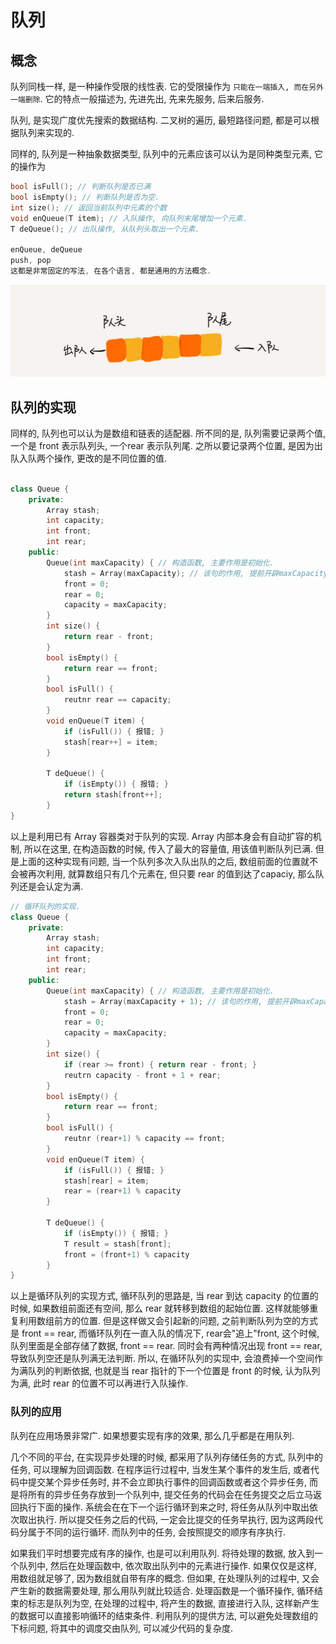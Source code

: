 # 队列

## 概念

队列同栈一样, 是一种操作受限的线性表. 它的受限操作为 `只能在一端插入, 而在另外一端删除`.  它的特点一般描述为, 先进先出, 先来先服务, 后来后服务.

队列, 是实现广度优先搜索的数据结构. 二叉树的遍历, 最短路径问题, 都是可以根据队列来实现的. 

同样的, 队列是一种抽象数据类型, 队列中的元素应该可以认为是同种类型元素, 它的操作为

```C++
bool isFull(); // 判断队列是否已满
bool isEmpty(); // 判断队列是否为空.
int size(); // 返回当前队列中元素的个数
void enQueue(T item); // 入队操作, 向队列末尾增加一个元素.
T deQueue(); // 出队操作, 从队列头取出一个元素.

enQueue, deQueue
push, pop
这都是非常固定的写法, 在各个语言, 都是通用的方法概念.
```

![队列](img/simpleQueue.png)

## 队列的实现

同样的, 队列也可以认为是数组和链表的适配器. 所不同的是, 队列需要记录两个值, 一个是 front 表示队列头, 一个rear 表示队列尾. 之所以要记录两个位置, 是因为出队入队两个操作, 更改的是不同位置的值.

```C++

class Queue {
    private: 
        Array stash;
        int capacity;
        int front;
        int rear;
    public:
        Queue(int maxCapacity) { // 构造函数, 主要作用是初始化. 
            stash = Array(maxCapacity); // 该句的作用, 提前开辟maxCapacity个位置, 避免多次扩容操作.
            front = 0;
            rear = 0;
            capacity = maxCapacity;
        }
        int size() {
            return rear - front;
        }
        bool isEmpty() {
            return rear == front;
        }
        bool isFull() {
            reutnr rear == capacity;
        }
        void enQueue(T item) {
            if (isFull()) { 报错; }
            stash[rear++] = item;
        }

        T deQueue() {
            if (isEmpty()) { 报错; }
            return stash[front++];
        }
}

```

以上是利用已有 Array 容器类对于队列的实现. Array 内部本身会有自动扩容的机制, 所以在这里, 在构造函数的时候, 传入了最大的容量值, 用该值判断队列已满. 但是上面的这种实现有问题, 当一个队列多次入队出队的之后, 数组前面的位置就不会被再次利用, 就算数组只有几个元素在, 但只要 rear 的值到达了capaciy, 那么队列还是会认定为满.

``` C++
// 循环队列的实现.
class Queue {
    private: 
        Array stash;
        int capacity;
        int front;
        int rear;
    public:
        Queue(int maxCapacity) { // 构造函数, 主要作用是初始化. 
            stash = Array(maxCapacity + 1); // 该句的作用, 提前开辟maxCapacity个位置, 避免多次扩容操作.
            front = 0;
            rear = 0;
            capacity = maxCapacity;
        }
        int size() {
            if (rear >= front) { return rear - front; }
            reutrn capacity - front + 1 + rear;
        }
        bool isEmpty() {
            return rear == front;
        }
        bool isFull() {
            reutnr (rear+1) % capacity == front;
        }
        void enQueue(T item) {
            if (isFull()) { 报错; }
            stash[rear] = item;
            rear = (rear+1) % capacity
        }

        T deQueue() {
            if (isEmpty()) { 报错; }
            T result = stash[front];
            front = (front+1) % capacity
        }
}
```

以上是循环队列的实现方式, 循环队列的思路是, 当 rear 到达 capacity 的位置的时候, 如果数组前面还有空间, 那么 rear 就转移到数组的起始位置. 这样就能够重复利用数组前方的位置. 但是这样做又会引起新的问题, 之前判断队列为空的方式是 front == rear, 而循环队列在一直入队的情况下, rear会"追上"front, 这个时候, 队列里面是全部存储了数据, front == rear. 同时会有两种情况出现 front == rear, 导致队列空还是队列满无法判断. 所以, 在循环队列的实现中, 会浪费掉一个空间作为满队列的判断依据, 也就是当 rear 指针的下一个位置是 front 的时候, 认为队列为满, 此时 rear 的位置不可以再进行入队操作.

### 队列的应用

队列在应用场景非常广. 如果想要实现有序的效果, 那么几乎都是在用队列.

几个不同的平台, 在实现异步处理的时候, 都采用了队列存储任务的方式, 队列中的任务, 可以理解为回调函数. 在程序运行过程中, 当发生某个事件的发生后, 或者代码中提交某个异步任务时, 并不会立即执行事件的回调函数或者这个异步任务, 而是将所有的异步任务存放到一个队列中, 提交任务的代码会在任务提交之后立马返回执行下面的操作. 系统会在在下一个运行循环到来之时, 将任务从队列中取出依次取出执行. 所以提交任务之后的代码, 一定会比提交的任务早执行, 因为这两段代码分属于不同的运行循环. 而队列中的任务, 会按照提交的顺序有序执行.

如果我们平时想要完成有序的操作, 也是可以利用队列. 将待处理的数据, 放入到一个队列中, 然后在处理函数中, 依次取出队列中的元素进行操作. 如果仅仅是这样, 用数组就足够了, 因为数组就自带有序的概念. 但如果, 在处理队列的过程中, 又会产生新的数据需要处理, 那么用队列就比较适合. 处理函数是一个循环操作, 循环结束的标志是队列为空, 在处理的过程中, 将产生的数据, 直接进行入队, 这样新产生的数据可以直接影响循环的结束条件. 利用队列的提供方法, 可以避免处理数组的下标问题, 将其中的调度交由队列, 可以减少代码的复杂度.
